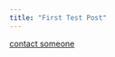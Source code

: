 ```yaml
---
title: "First Test Post"
---
```


[contact someone](./2025-04-12-subfolder/2025-04-12-subfolder-test.md)
